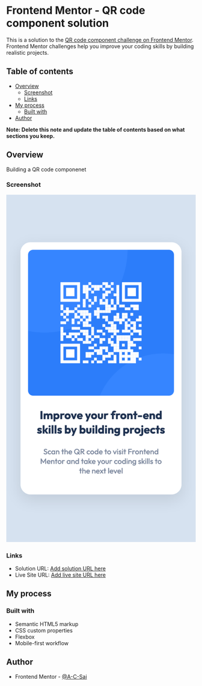 # Frontend Mentor - QR code component solution

This is a solution to the [QR code component challenge on Frontend Mentor](https://www.frontendmentor.io/challenges/qr-code-component-iux_sIO_H). Frontend Mentor challenges help you improve your coding skills by building realistic projects.

## Table of contents

- [Overview](#overview)
  - [Screenshot](#screenshot)
  - [Links](#links)
- [My process](#my-process)
  - [Built with](#built-with)
- [Author](#author)

**Note: Delete this note and update the table of contents based on what sections you keep.**

## Overview

Building a QR code componenet

### Screenshot

![Completed QR code component](./images/QR-code-component.png)

### Links

- Solution URL: [Add solution URL here](https://github.com/A-C-Sai/qr-code-component)
- Live Site URL: [Add live site URL here](https://a-c-sai.github.io/qr-code-component/)

## My process

### Built with

- Semantic HTML5 markup
- CSS custom properties
- Flexbox
- Mobile-first workflow

## Author

- Frontend Mentor - [@A-C-Sai](https://www.frontendmentor.io/profile/A-C-Sai)
